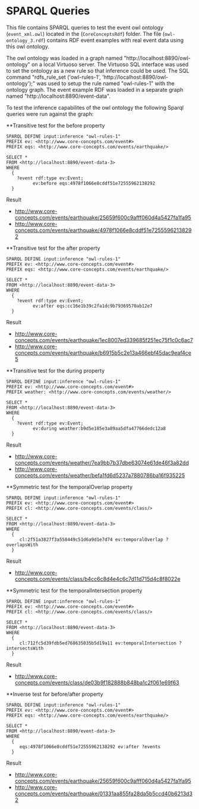 <!---
Abstract: Sparql queries to test the event owl ontology "event_xml.owl" located in the "CoreConceptsRdf" folder with real event RDF data from
"owl_ontology_3.rdf".
Author: Marc Tim Thiemann
-->

SPARQL Queries
=============================================

This file contains SPARQL queries to test the event owl ontology (`event_xml.owl`) located in the (`CoreConceptsRdf`) folder.
The file (`owl-ontology_3.rdf`) contains RDF event examples with real event data using this owl ontology.

The owl ontology was loaded in a graph named "http://localhost:8890/owl-ontology" on a local Virtuoso server.
The Virtuoso SQL interface was used to set the ontology as a new rule so that inference could be used.
The SQL command "rdfs_rule_set ('owl-rules-1', 'http://localhost:8890/owl-ontology');" was used to setup the rule named "owl-rules-1" with the ontology graph.
The event example RDF was loaded in a separate graph named "http://localhost:8890/event-data".

To test the inference capabilites of the owl ontology the following Sparql queries were run against the graph:

**Transitive test for the before property

```
SPARQL DEFINE input:inference "owl-rules-1"
PREFIX ev: <http://www.core-concepts.com/event#>
PREFIX eqs: <http://www.core-concepts.com/events/earthquake/>

SELECT *
FROM <http://localhost:8890/event-data-3>
WHERE
  {
    ?event rdf:type ev:Event;
          ev:before eqs:4978f1066e8cddf51e72555962138292
  }
```

Result
* http://www.core-concepts.com/events/earthquake/25659f600c9afff060d4a5427fa1fa95
* http://www.core-concepts.com/events/earthquake/4978f1066e8cddf51e72555962138292


**Transitive test for the after property

```
SPARQL DEFINE input:inference "owl-rules-1"
PREFIX ev: <http://www.core-concepts.com/event#>
PREFIX eqs: <http://www.core-concepts.com/events/earthquake/>

SELECT *
FROM <http://localhost:8890/event-data-3>
WHERE
  {
    ?event rdf:type ev:Event;
          ev:after eqs:cc16e1b39c2fa1dc9b79369570ab12e7
  }
```

Result
* http://www.core-concepts.com/events/earthquake/1ec8007ed339685f251ec75f1c0c6ac7
* http://www.core-concepts.com/events/earthquake/b6915b5c2e13a466ebf45dac9eaf4ce5


**Transitive test for the during property

```
SPARQL DEFINE input:inference "owl-rules-1"
PREFIX ev: <http://www.core-concepts.com/event#>
PREFIX weather: <http://www.core-concepts.com/events/weather/>

SELECT *
FROM <http://localhost:8890/event-data-3>
WHERE
  {
    ?event rdf:type ev:Event;
          ev:during weather:b9d5e185e3a89aa5dfa47766dedc12a8
  }
```

Result
* http://www.core-concepts.com/events/weather/7ea9bb7b37dbe63074e61de46f3a82dd
* http://www.core-concepts.com/events/weather/befa1fd6d5237a7880786ba16f935225


**Symmetric test for the temporalOverlap property

```
SPARQL DEFINE input:inference "owl-rules-1"
PREFIX ev: <http://www.core-concepts.com/event#>
PREFIX cl: <http://www.core-concepts.com/events/class/>

SELECT *
FROM <http://localhost:8890/event-data-3>
WHERE
  {
     cl:2f51a3827f3a558449c51d6a9d1e7d74 ev:temporalOverlap ?overlapsWith
  }
```

Result
* http://www.core-concepts.com/events/class/b4cc6c8d4e4c6c7d11d715d4c8f8022e


**Symmetric test for the temporalIntersection property

```
SPARQL DEFINE input:inference "owl-rules-1"
PREFIX ev: <http://www.core-concepts.com/event#>
PREFIX cl: <http://www.core-concepts.com/events/class/>

SELECT *
FROM <http://localhost:8890/event-data-3>
WHERE
  {
     cl:712fc5d39fdb5ed768635035b5d19a11 ev:temporalIntersection ?intersectsWith
  }
```

Result
* http://www.core-concepts.com/events/class/de03b9f182888b848ba1c2f061e69f63


**Inverse test for before/after property

```
SPARQL DEFINE input:inference "owl-rules-1"
PREFIX ev: <http://www.core-concepts.com/event#>
PREFIX eqs: <http://www.core-concepts.com/events/earthquake/>

SELECT *
FROM <http://localhost:8890/event-data-3>
WHERE
  {
     eqs:4978f1066e8cddf51e72555962138292 ev:after ?events
  }
```

Result
* http://www.core-concepts.com/events/earthquake/25659f600c9afff060d4a5427fa1fa95
* http://www.core-concepts.com/events/earthquake/01331aa855fa28da5b5ccd40b6213d32
